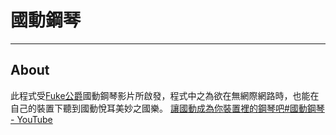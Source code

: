 # 國動鋼琴

---

## About
此程式受[Fuke公爵](https://www.youtube.com/channel/UCypX-oXfJgIYyuzjVdk0Gpg)國動鋼琴影片所啟發，程式中之為欲在無網際網路時，也能在自己的裝置下聽到國動悅耳美妙之國樂。
[讓國動成為你裝置裡的鋼琴吧#國動鋼琴 - YouTube](https://www.youtube.com/watch?v=vx8Uq9x5HUA&t=6s)
